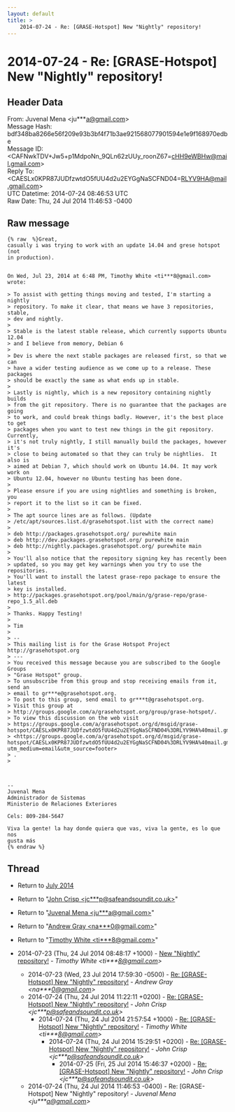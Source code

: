 ```yaml
---
layout: default
title: >
    2014-07-24 - Re: [GRASE-Hotspot] New "Nightly" repository!
---
```


# 2014-07-24 - Re: [GRASE-Hotspot] New "Nightly" repository!

## Header Data

From: Juvenal Mena \<ju***a@gmail.com\><br>
Message Hash: bdf348ba8266e56f209e93b3bf4f71b3ae921568077901594e1e9f168970edbe<br>
Message ID: \<CAFNwkTDV+Jw5+p1MdpoNn_9QLn62zUUy_roonZ67=cHH9eWBHw@mail.gmail.com\><br>
Reply To: \<CAESLx0KPR87JUDfzwtdO5fUU4d2u2EYGgNaSCFND04=RLYV9HA@mail.gmail.com\><br>
UTC Datetime: 2014-07-24 08:46:53 UTC<br>
Raw Date: Thu, 24 Jul 2014 11:46:53 -0400<br>

## Raw message

```
{% raw  %}Great,
casually i was trying to work with an update 14.04 and grese hotspot (not
in production).


On Wed, Jul 23, 2014 at 6:48 PM, Timothy White <ti***8@gmail.com> wrote:

> To assist with getting things moving and tested, I'm starting a nightly
> repository. To make it clear, that means we have 3 repositories, stable,
> dev and nightly.
>
> Stable is the latest stable release, which currently supports Ubuntu 12.04
> and I believe from memory, Debian 6
>
> Dev is where the next stable packages are released first, so that we can
> have a wider testing audience as we come up to a release. These packages
> should be exactly the same as what ends up in stable.
>
> Lastly is nightly, which is a new repository containing nightly builds
> from the git repository. There is no guarantee that the packages are going
> to work, and could break things badly. However, it's the best place to get
> packages when you want to test new things in the git repository. Currently,
> it's not truly nightly, I still manually build the packages, however it's
> close to being automated so that they can truly be nightlies.  It also is
> aimed at Debian 7, which should work on Ubuntu 14.04. It may work work on
> Ubuntu 12.04, however no Ubuntu testing has been done.
>
> Please ensure if you are using nightlies and something is broken, you
> report it to the list so it can be fixed.
>
> The apt source lines are as follows. (Update
> /etc/apt/sources.list.d/grasehotspot.list with the correct name)
>
> deb http://packages.grasehotspot.org/ purewhite main
> deb http://dev.packages.grasehotspot.org/ purewhite main
> deb http://nightly.packages.grasehotspot.org/ purewhite main
>
> You'll also notice that the repository signing key has recently been
> updated, so you may get key warnings when you try to use the repositories.
> You'll want to install the latest grase-repo package to ensure the latest
> key is installed.
> http://packages.grasehotspot.org/pool/main/g/grase-repo/grase-repo_1.5_all.deb
>
> Thanks. Happy Testing!
>
> Tim
>
> --
> This mailing list is for the Grase Hotspot Project http://grasehotspot.org
> ---
> You received this message because you are subscribed to the Google Groups
> "Grase Hotspot" group.
> To unsubscribe from this group and stop receiving emails from it, send an
> email to gr***e@grasehotspot.org.
> To post to this group, send email to gr***t@grasehotspot.org.
> Visit this group at
> http://groups.google.com/a/grasehotspot.org/group/grase-hotspot/.
> To view this discussion on the web visit
> https://groups.google.com/a/grasehotspot.org/d/msgid/grase-hotspot/CAESLx0KPR87JUDfzwtdO5fUU4d2u2EYGgNaSCFND04%3DRLYV9HA%40mail.gmail.com
> <https://groups.google.com/a/grasehotspot.org/d/msgid/grase-hotspot/CAESLx0KPR87JUDfzwtdO5fUU4d2u2EYGgNaSCFND04%3DRLYV9HA%40mail.gmail.com?utm_medium=email&utm_source=footer>
> .
>



-- 
Juvenal Mena
Administrador de Sistemas
Ministerio de Relaciones Exteriores

Cels: 809-284-5647

Viva la gente! la hay donde quiera que vas, viva la gente, es lo que nos
gusta más
{% endraw %}
```

## Thread

+ Return to [July 2014](/archive/2014/07)

+ Return to "[John Crisp <jc***p<span>@</span>safeandsoundit.co.uk>](/authors/jc___p_at_safeandsoundit_co_uk)"
+ Return to "[Juvenal Mena <ju***a<span>@</span>gmail.com>](/authors/ju___a_at_gmail_com)"
+ Return to "[Andrew Gray <na***0<span>@</span>gmail.com>](/authors/na___0_at_gmail_com)"
+ Return to "[Timothy White <ti***8<span>@</span>gmail.com>](/authors/ti___8_at_gmail_com)"

+ 2014-07-23 (Thu, 24 Jul 2014 08:48:17 +1000) - [New "Nightly" repository!](/archive/2014/07/c3c3da2467590d3d9c74de2a20a58195d5bcfd2ecf3e881215cfb469228b2f43) - _Timothy White \<ti***8@gmail.com\>_
  + 2014-07-23 (Wed, 23 Jul 2014 17:59:30 -0500) - [Re: [GRASE-Hotspot] New "Nightly" repository!](/archive/2014/07/9123f348e813470c9eccd4129cbf495aefb1caced55c8d07213874922737e5c3) - _Andrew Gray \<na***0@gmail.com\>_
  + 2014-07-24 (Thu, 24 Jul 2014 11:22:11 +0200) - [Re: [GRASE-Hotspot] New "Nightly" repository!](/archive/2014/07/7f1f3803a97c56d4fb802c1d051e5cd94d674a6115925e2f4c0d74f57d695367) - _John Crisp \<jc***p@safeandsoundit.co.uk\>_
    + 2014-07-24 (Thu, 24 Jul 2014 21:57:54 +1000) - [Re: [GRASE-Hotspot] New "Nightly" repository!](/archive/2014/07/e0685dbe42e37b69d4a60fd666bebf752165fd66ae59cab96829f2e7d10b1641) - _Timothy White \<ti***8@gmail.com\>_
      + 2014-07-24 (Thu, 24 Jul 2014 15:29:51 +0200) - [Re: [GRASE-Hotspot] New "Nightly" repository!](/archive/2014/07/f3c3ccb9d397beaad613239ace9ad6e4c5e05afb16f0c4ef7c08851e0b3a5b78) - _John Crisp \<jc***p@safeandsoundit.co.uk\>_
        + 2014-07-25 (Fri, 25 Jul 2014 15:46:37 +0200) - [Re: [GRASE-Hotspot] New "Nightly" repository!](/archive/2014/07/84783d1154e871bc73408a142a05f64d26d84edb62960c3b9e4f5f2129ded912) - _John Crisp \<jc***p@safeandsoundit.co.uk\>_
  + 2014-07-24 (Thu, 24 Jul 2014 11:46:53 -0400) - Re: [GRASE-Hotspot] New "Nightly" repository! - _Juvenal Mena \<ju***a@gmail.com\>_

